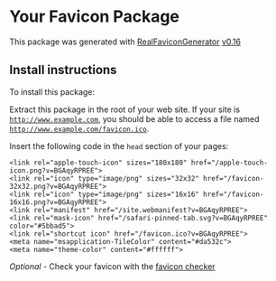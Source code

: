# Your Favicon Package

This package was generated with [RealFaviconGenerator](https://realfavicongenerator.net/) [v0.16](https://realfavicongenerator.net/change_log#v0.16)

## Install instructions

To install this package:

Extract this package in the root of your web site. If your site is <code>http://www.example.com</code>, you should be able to access a file named <code>http://www.example.com/favicon.ico</code>.

Insert the following code in the `head` section of your pages:

    <link rel="apple-touch-icon" sizes="180x180" href="/apple-touch-icon.png?v=BGAqyRPREE">
    <link rel="icon" type="image/png" sizes="32x32" href="/favicon-32x32.png?v=BGAqyRPREE">
    <link rel="icon" type="image/png" sizes="16x16" href="/favicon-16x16.png?v=BGAqyRPREE">
    <link rel="manifest" href="/site.webmanifest?v=BGAqyRPREE">
    <link rel="mask-icon" href="/safari-pinned-tab.svg?v=BGAqyRPREE" color="#5bbad5">
    <link rel="shortcut icon" href="/favicon.ico?v=BGAqyRPREE">
    <meta name="msapplication-TileColor" content="#da532c">
    <meta name="theme-color" content="#ffffff">

*Optional* - Check your favicon with the [favicon checker](https://realfavicongenerator.net/favicon_checker)